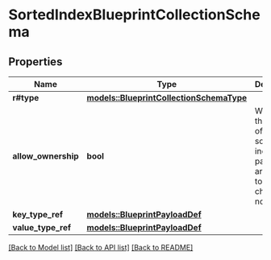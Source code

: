 # SortedIndexBlueprintCollectionSchema

## Properties

Name | Type | Description | Notes
------------ | ------------- | ------------- | -------------
**r#type** | [**models::BlueprintCollectionSchemaType**](BlueprintCollectionSchemaType.md) |  | 
**allow_ownership** | **bool** | Whether the entries of the sorted index partition are allowed to own child nodes. | 
**key_type_ref** | [**models::BlueprintPayloadDef**](BlueprintPayloadDef.md) |  | 
**value_type_ref** | [**models::BlueprintPayloadDef**](BlueprintPayloadDef.md) |  | 

[[Back to Model list]](../README.md#documentation-for-models) [[Back to API list]](../README.md#documentation-for-api-endpoints) [[Back to README]](../README.md)


